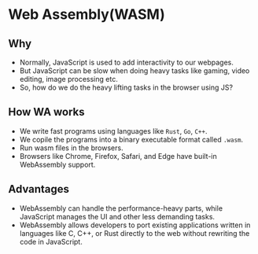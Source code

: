 # Web Assembly(WASM)

## Why

- Normally, JavaScript is used to add interactivity to our webpages.
- But JavaScript can be slow when doing heavy tasks like gaming, video editing, image processing etc.
- So, how do we do the heavy lifting tasks in the browser using JS?

## How WA works

- We write fast programs using languages like `Rust`, `Go`, `C++`.
- We copile the programs into a binary executable format called `.wasm`.
- Run wasm files in the browsers.
- Browsers like Chrome, Firefox, Safari, and Edge have built-in WebAssembly support.

## Advantages

- WebAssembly can handle the performance-heavy parts, while JavaScript manages the UI and other less demanding tasks.
- WebAssembly allows developers to port existing applications written in languages like C, C++, or Rust directly to the web without rewriting the code in JavaScript.
